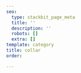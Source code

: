 ```yaml
---
seo:
  type: stackbit_page_meta
  title: ''
  description: ''
  robots: []
  extra: []
template: category
title: collar
order: 

---
```

